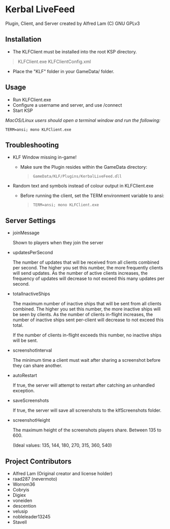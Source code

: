 # Kerbal LiveFeed

Plugin, Client, and Server created by Alfred Lam (C) GNU GPLv3

## Installation

* The KLFClient must be installed into the root KSP directory.

> KLFClient.exe
> KLFClientConfig.xml

* Place the "KLF" folder in your GameData/ folder.



## Usage

* Run KLFClient.exe
* Configure a username and server, and use /connect
* Start KSP

_MacOS/Linux users should open a terminal window and run the following:_

    TERM=ansi; mono KLFClient.exe



## Troubleshooting

*  KLF Window missing in-game!

   * Make sure the Plugin resides within the GameData directory:

     >     GameData/KLF/Plugins/KerbalLiveFeed.dll

*  Random text and symbols instead of colour output in KLFClient.exe

   * Before running the client, set the TERM environment variable to ansi:

     >     TERM=ansi; mono KLFClient.exe


## Server Settings

* joinMessage

    Shown to players when they join the server

* updatesPerSecond

    The number of updates that will be received from all clients combined per
    second.  The higher you set this number, the more frequently clients will
    send updates.  As the number of active clients increases, the frequency of
    updates will decrease to not exceed this many updates per second.

* totalInactiveShips

    The maximum number of inactive ships that will be sent from all clients
    combined.  The higher you set this number, the more inactive ships will be
    seen by clients.  As the number of clients in-flight increases, the number
    of inactive ships sent per-client will decrease to not exceed this total.

    If the number of clients in-flight exceeds this number, no inactive ships
    will be sent.
	
* screenshotInterval

    The minimum time a client must wait after sharing a screenshot before they
    can share another.

* autoRestart

    If true, the server will attempt to restart after catching an unhandled
    exception.

* saveScreenshots

    If true, the server will save all screenshots to the klfScreenshots folder.

* screenshotHeight

    The maximum height of the screenshots players share.  Between 135 to 600.
    
    (Ideal values: 135, 144, 180, 270, 315, 360, 540)


## Project Contributors

* Alfred Lam (Original creator and license holder)
* raad287 (nevermoto)
* Worrom36
* Cobryis
* Digiex
* voneiden
* descention
* velusip
* nobleleader13245
* Stavell

